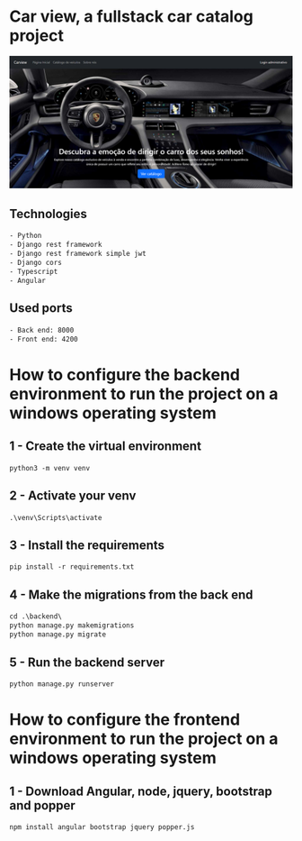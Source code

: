 # Car view, a fullstack car catalog project

![Print do site](main_screen.png)

## Technologies
    - Python
    - Django rest framework
    - Django rest framework simple jwt
    - Django cors
    - Typescript
    - Angular

## Used ports
    - Back end: 8000
    - Front end: 4200

# How to configure the backend environment to run the project on a windows operating system

## 1 - Create the virtual environment
    python3 -m venv venv

## 2 - Activate your venv
	.\venv\Scripts\activate

## 3 - Install the requirements
    pip install -r requirements.txt

## 4 - Make the migrations from the back end
    cd .\backend\
    python manage.py makemigrations
    python manage.py migrate

## 5 - Run the backend server
    python manage.py runserver


# How to configure the frontend environment to run the project on a windows operating system

## 1 - Download Angular, node, jquery, bootstrap and popper

    npm install angular bootstrap jquery popper.js